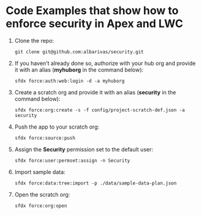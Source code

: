 # Code Examples that show how to enforce security in Apex and LWC

1. Clone the repo:

   ```
   git clone git@github.com:albarivas/security.git
   ```

1. If you haven't already done so, authorize with your hub org and provide it with an alias (**myhuborg** in the command below):

   ```
   sfdx force:auth:web:login -d -a myhuborg
   ```

1. Create a scratch org and provide it with an alias (**security** in the command below):

   ```
   sfdx force:org:create -s -f config/project-scratch-def.json -a security
   ```

1. Push the app to your scratch org:

   ```
   sfdx force:source:push
   ```

1. Assign the **Security** permission set to the default user:

   ```
   sfdx force:user:permset:assign -n Security
   ```

1. Import sample data:

   ```
   sfdx force:data:tree:import -p ./data/sample-data-plan.json
   ```

1. Open the scratch org:

   ```
   sfdx force:org:open
   ```
